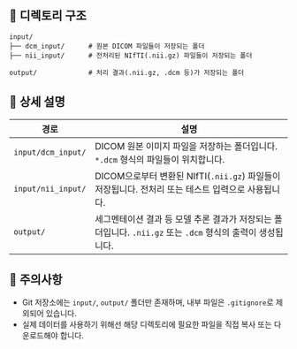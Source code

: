 
## 📁 디렉토리 구조

```
input/
├── dcm_input/      # 원본 DICOM 파일들이 저장되는 폴더
├── nii_input/      # 전처리된 NIfTI(.nii.gz) 파일들이 저장되는 폴더

output/             # 처리 결과(.nii.gz, .dcm 등)가 저장되는 폴더
```

## 📂 상세 설명

| 경로               | 설명 |
|--------------------|------|
| `input/dcm_input/` | DICOM 원본 이미지 파일을 저장하는 폴더입니다. `*.dcm` 형식의 파일들이 위치합니다. |
| `input/nii_input/` | DICOM으로부터 변환된 NIfTI(`.nii.gz`) 파일들이 저장됩니다. 전처리 또는 테스트 입력으로 사용됩니다. |
| `output/`          | 세그멘테이션 결과 등 모델 추론 결과가 저장되는 폴더입니다. `.nii.gz` 또는 `.dcm` 형식의 출력이 생성됩니다. |

## 📌 주의사항

- Git 저장소에는 `input/`, `output/` 폴더만 존재하며, 내부 파일은 `.gitignore`로 제외되어 있습니다.
- 실제 데이터를 사용하기 위해선 해당 디렉토리에 필요한 파일을 직접 복사 또는 다운로드해야 합니다.
